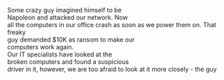 Some crazy guy imagined himself to be    
 Napoleon and attacked our network. Now   
 all the computers in our office crash as 
 soon as we power them on. That freaky    
 guy demanded $10K as ransom to make our  
 computers work again.                    
 Our IT specialists have looked at the    
 broken computers and found a suspicious  
 driver in it, however, we are too afraid 
 to look at it more closely - the guy

